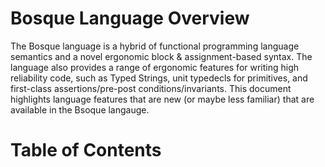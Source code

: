 # Bosque Language Overview

The Bosque language is a hybrid of functional programming language semantics and a novel ergonomic block & assignment-based syntax. The language also provides a range of ergonomic features for writing high reliability code, such as Typed Strings, unit typedecls for primitives, and first-class assertions/pre-post conditions/invariants. This document highlights language features that are new (or maybe less familiar) that are available in the Bsoque langauge. 

# Table of Contents
